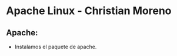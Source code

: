 # Apache Linux - Christian Moreno

## Apache:

  - Instalamos el paquete de apache.
  

































































































